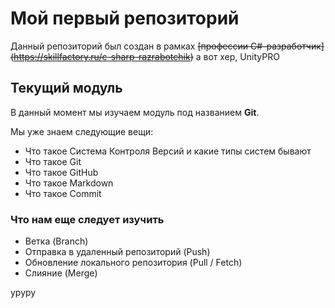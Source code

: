 # Мой первый репозиторий

Данный репозиторий был создан в рамках ~~[профессии C#-разработчик] (https://skillfactory.ru/c-sharp-razrabotchik)~~ а вот хер, UnityPRO

## Текущий модуль
В данный момент мы изучаем модуль под названием **Git**.

Мы уже знаем следующие вещи:
* Что такое Система Контроля Версий и какие типы систем бывают
* Что такое Git
* Что такое GitHub
* Что такое Markdown
* Что такое Commit 

### Что нам еще следует изучить
* Ветка (Branch)
* Отправка в удаленный репозиторий (Push)
* Обновление локального репозитория (Pull / Fetch)
* Слияние (Merge)

уруру